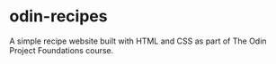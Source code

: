 # odin-recipes

A simple recipe website built with HTML and CSS as part of The Odin Project Foundations course.
